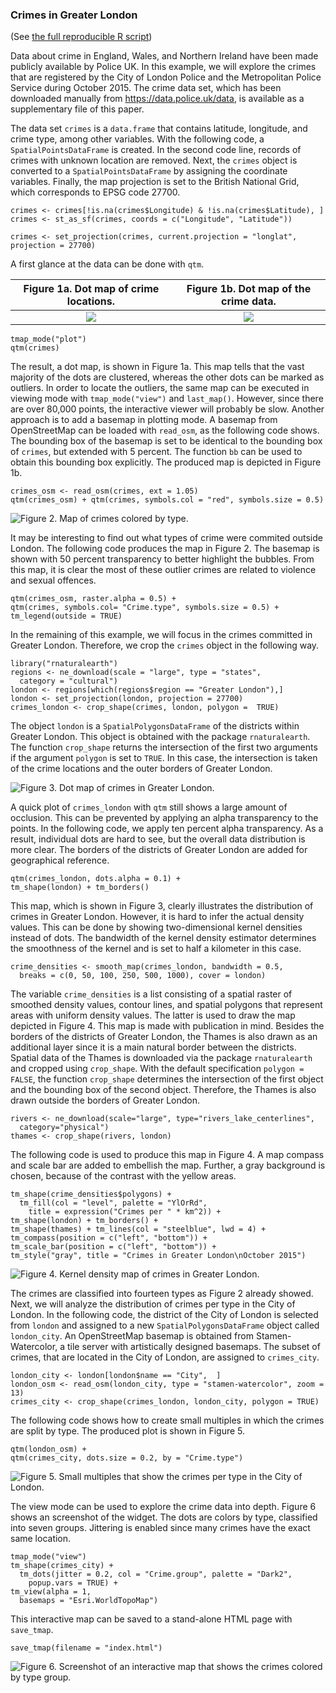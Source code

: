 ### Crimes in Greater London

(See [the full reproducible R script](https://cran.r-project.org/package=tmap/vignettes/tmap-JSS-code.html))


Data about crime in England, Wales, and Northern Ireland have been made publicly available by Police UK. In this example, we will explore the crimes that are registered by the City of London Police and the Metropolitan Police Service during October 2015. The crime data set, which has been downloaded manually from <https://data.police.uk/data>, is available as a supplementary file of this paper.

The data set `crimes` is a `data.frame` that contains latitude, longitude, and crime type, among other variables. With the following code, a `SpatialPointsDataFrame` is created. In the second code line, records of crimes with unknown location are removed. Next, the `crimes` object is converted to a `SpatialPointsDataFrame` by assigning the coordinate variables. Finally, the map projection is set to the British National Grid, which corresponds to EPSG code 27700.

```{r}
crimes <- crimes[!is.na(crimes$Longitude) & !is.na(crimes$Latitude), ]
crimes <- st_as_sf(crimes, coords = c("Longitude", "Latitude"))

crimes <- set_projection(crimes, current.projection = "longlat", projection = 27700)
```


A first glance at the data can be done with `qtm`.

Figure 1a. Dot map of crime locations.             |  Figure 1b. Dot map of the crime data.
:-------------------------:|:-------------------------:
![](http://www.von-tijn.nl/tijn/research/tmap/crimes1.png) | ![](http://www.von-tijn.nl/tijn/research/tmap/crimes2.jpg)



```{r}
tmap_mode("plot")
qtm(crimes)
```


The result, a dot map, is shown in Figure 1a. This map tells that the vast majority of the dots are clustered, whereas the other dots can be marked as outliers. In order to locate the outliers, the same map can be executed in viewing mode with `tmap_mode("view")` and `last_map()`. However, since there are over 80,000 points, the interactive viewer will probably be slow. Another approach is to add a basemap in plotting mode. A basemap from OpenStreetMap can be loaded with `read_osm`, as the following code shows. The bounding box of the basemap is set to be identical to the bounding box of `crimes`, but extended with 5 percent. The function `bb` can be used to obtain this bounding box explicitly. The produced map is depicted in Figure 1b.

```{r}
crimes_osm <- read_osm(crimes, ext = 1.05)
qtm(crimes_osm) + qtm(crimes, symbols.col = "red", symbols.size = 0.5)
```

![Figure 2. Map of crimes colored by type.](http://www.von-tijn.nl/tijn/research/tmap/crimes3.png) 


It may be interesting to find out what types of crime were commited outside London. The following code produces the map in Figure 2. The basemap is shown with 50 percent transparency to better highlight the bubbles. From this map, it is clear the most of these outlier crimes are related to violence and sexual offences.

```{r}
qtm(crimes_osm, raster.alpha = 0.5) + 
qtm(crimes, symbols.col= "Crime.type", symbols.size = 0.5) + 
tm_legend(outside = TRUE)
```

In the remaining of this example, we will focus in the crimes committed in Greater London. Therefore, we crop the `crimes` object in the following way.

```{r}
library("rnaturalearth")
regions <- ne_download(scale = "large", type = "states", 
  category = "cultural")
london <- regions[which(regions$region == "Greater London"),]
london <- set_projection(london, projection = 27700)
crimes_london <- crop_shape(crimes, london, polygon =  TRUE)
```

The object `london` is a `SpatialPolygonsDataFrame` of the districts within Greater London. This object is obtained with the package `rnaturalearth`. The function `crop_shape` returns the intersection of the first two arguments if the argument `polygon` is set to `TRUE`. In this case, the intersection is taken of the crime locations and the outer borders of Greater London.

![Figure 3. Dot map of crimes in Greater London.](http://www.von-tijn.nl/tijn/research/tmap/crimes3b.png) 


A quick plot of `crimes_london` with `qtm` still shows a large amount of occlusion. This can be prevented by applying an alpha transparency to the points. In the following code, we apply ten percent alpha transparency. As a result, individual dots are hard to see, but the overall data distribution is more clear. The borders of the districts of Greater London are added for geographical reference.

```{r}
qtm(crimes_london, dots.alpha = 0.1) +
tm_shape(london) + tm_borders()
```


This map, which is shown in Figure 3, clearly illustrates the distribution of crimes in Greater London. However, it is hard to infer the actual density values. This can be done by showing two-dimensional kernel densities instead of dots. The bandwidth of the kernel density estimator determines the smoothness of the kernel and is set to half a kilometer in this case.

```{r}
crime_densities <- smooth_map(crimes_london, bandwidth = 0.5, 
  breaks = c(0, 50, 100, 250, 500, 1000), cover = london)
```

The variable `crime_densities` is a list consisting of a spatial raster of smoothed density values, contour lines, and spatial polygons that represent areas with uniform density values. The latter is used to draw the map depicted in Figure 4. This map is made with publication in mind. Besides the borders of the districts of Greater London, the Thames is also drawn as an additional layer since it is a main natural border between the districts. Spatial data of the Thames is downloaded via the package `rnaturalearth` and cropped using `crop_shape`. With the default specification `polygon = FALSE`, the function `crop_shape` determines the intersection of the first object and the bounding box of the second object. Therefore, the Thames is also drawn outside the borders of Greater London.

```
rivers <- ne_download(scale="large", type="rivers_lake_centerlines", 
  category="physical")
thames <- crop_shape(rivers, london)
```

The following code is used to produce this map in Figure 4.  A map compass and scale bar are added to embellish the map. Further, a gray background is chosen, because of the contrast with the yellow areas.

```{r}
tm_shape(crime_densities$polygons) +
  tm_fill(col = "level", palette = "YlOrRd", 
    title = expression("Crimes per " * km^2)) + 
tm_shape(london) + tm_borders() +
tm_shape(thames) + tm_lines(col = "steelblue", lwd = 4) +
tm_compass(position = c("left", "bottom")) +
tm_scale_bar(position = c("left", "bottom")) + 
tm_style("gray", title = "Crimes in Greater London\nOctober 2015")
```

![Figure 4. Kernel density map of crimes in Greater London.](http://www.von-tijn.nl/tijn/research/tmap/crimes4.png) 

The crimes are classified into fourteen types as Figure 2 already showed. Next, we will analyze the distribution of crimes per type in the City of London. In the following code, the district of the City of London is selected from `london` and assigned to a new `SpatialPolygonsDataFrame` object called `london_city`. An OpenStreetMap basemap is obtained from Stamen-Watercolor, a tile server with artistically designed basemaps. The subset of crimes, that are located in the City of London, are assigned to `crimes_city`.

```{r}
london_city <- london[london$name == "City",  ]
london_osm <- read_osm(london_city, type = "stamen-watercolor", zoom = 13)
crimes_city <- crop_shape(crimes_london, london_city, polygon = TRUE)
```

The following code shows how to create small multiples in which the crimes are split by type. The produced plot is shown in Figure 5.

```{r}
qtm(london_osm) +
qtm(crimes_city, dots.size = 0.2, by = "Crime.type")
```

![Figure 5. Small multiples that show the crimes per type in the City of London.](http://www.von-tijn.nl/tijn/research/tmap/crimes5.png) 


The view mode can be used to explore the crime data into depth. Figure 6 shows an screenshot of the widget. The dots are colors by type, classified into seven groups. Jittering is enabled since many crimes have the exact same location.

```{r}
tmap_mode("view")
tm_shape(crimes_city) +
  tm_dots(jitter = 0.2, col = "Crime.group", palette = "Dark2", 
    popup.vars = TRUE) +
tm_view(alpha = 1,
  basemaps = "Esri.WorldTopoMap")
```

This interactive map can be saved to a stand-alone HTML page with `save_tmap`. 

```{r}
save_tmap(filename = "index.html")
```

![Figure 6. Screenshot of an interactive map that shows the crimes colored by type group.](http://www.von-tijn.nl/tijn/research/tmap/view_crimes2.JPG)
